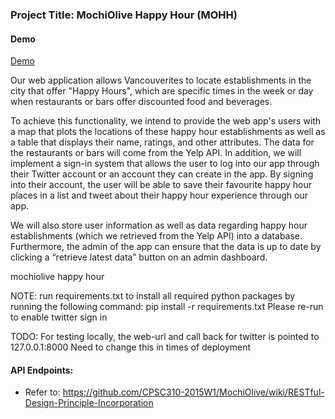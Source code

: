 ### Project Title: MochiOlive Happy Hour (MOHH)

#### Demo
[Demo](http://ec2-54-213-123-63.us-west-2.compute.amazonaws.com)

Our web application allows Vancouverites to locate establishments in the city that offer "Happy Hours", which are specific times in the week or day when restaurants or bars offer discounted food and beverages.

To achieve this functionality, we intend to provide the web app's users with a map that plots the locations of these happy hour establishments as well as a table that displays their name, ratings, and other attributes. The data for the restaurants or bars will come from the Yelp API. In addition, we will implement a sign-in system that allows the user to log into our app through their Twitter account or an account they can create in the app. By signing into their account, the user will be able to save their favourite happy hour places in a list and tweet about their happy hour experience through our app.

We will also store user information as well as data regarding happy hour establishments (which we retrieved from the Yelp API) into a database. Furthermore, the admin of the app can ensure that the data is up to date by clicking a “retrieve latest data” button on an admin dashboard.

mochiolive happy hour

NOTE: run requirements.txt to install all required python packages by running the following command:
        pip install -r requirements.txt
Please re-run to enable twitter sign in

TODO: For testing locally, the web-url and call back for twitter is pointed to 127.0.0.1:8000
Need to change this in times of deployment

#### API Endpoints: 
- Refer to: https://github.com/CPSC310-2015W1/MochiOlive/wiki/RESTful-Design-Principle-Incorporation

